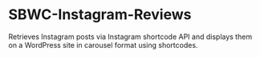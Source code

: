 # SBWC-Instagram-Reviews

Retrieves Instagram posts via Instagram shortcode API and displays them on a WordPress site in carousel format using shortcodes.
